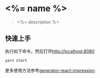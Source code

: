 # <%= name %>

> <%= description %>

## 快速上手

执行如下命令，然后打开[http://localhost:8080](http://localhost:8080)

```bash
yarn start
```

更多使用方法参考[generator-react-impression](https://github.com/NewDadaFE/generator)
